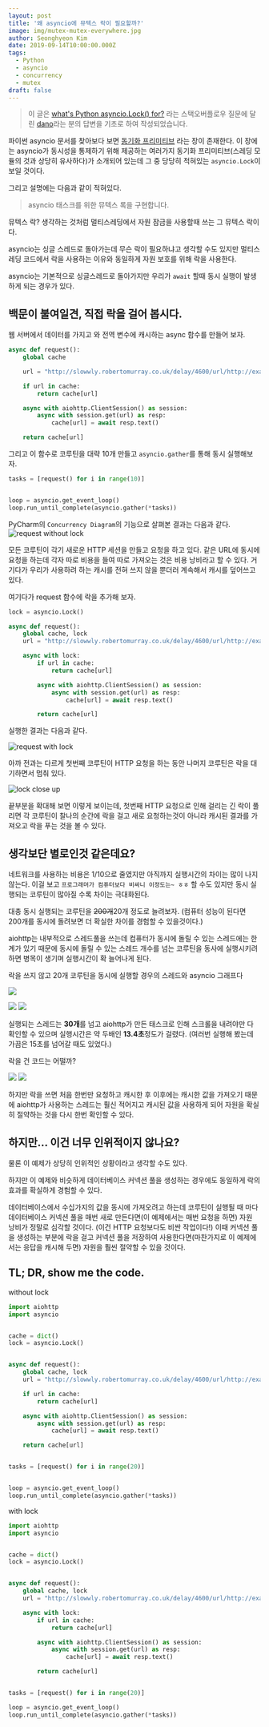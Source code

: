 ```yaml
---
layout: post
title: '왜 asyncio에 뮤텍스 락이 필요할까?'
image: img/mutex-mutex-everywhere.jpg
author: Seonghyeon Kim
date: 2019-09-14T10:00:00.000Z
tags:
  - Python
  - asyncio
  - concurrency
  - mutex
draft: false
---
```


> 이 글은 [what's Python asyncio.Lock() for?](https://stackoverflow.com/questions/25799576/whats-python-asyncio-lock-for) 라는 스택오버플로우 질문에 달린 [dano](https://stackoverflow.com/users/2073595/dano)라는 분의 답변을 기초로 하여 작성되었습니다.

파이썬 asyncio 문서를 찾아보다 보면 [동기화 프리미티브](https://docs.python.org/ko/3/library/asyncio-sync.html) 라는 장이 존재한다. 이 장에는 asyncio가 동시성을 통제하기 위해 제공하는 여러가지 동기화 프리미티브(스레딩 모듈의 것과 상당히 유사하다)가 소개되어 있는데 그 중 당당히 적혀있는 `asyncio.Lock`이 보일 것이다.

그리고 설명에는 다음과 같이 적혀있다.

> asyncio 태스크를 위한 뮤텍스 록을 구현합니다.

뮤텍스 락? 생각하는 것처럼 멀티스레딩에서 자원 잠금을 사용할때 쓰는 그 뮤텍스 락이다.

asyncio는 싱글 스레드로 돌아가는데 무슨 락이 필요하냐고 생각할 수도 있지만 멀티스레딩 코드에서 락을 사용하는 이유와 동일하게 자원 보호를 위해 락을 사용한다.

asyncio는 기본적으로 싱글스레드로 돌아가지만 우리가 `await` 할때 동시 실행이 발생하게 되는 경우가 있다.

## 백문이 불여일견, 직접 락을 걸어 봅시다.

웹 서버에서 데이터를 가지고 와 전역 변수에 캐시하는 async 함수를 만들어 보자.

```python
async def request():
    global cache

    url = "http://slowwly.robertomurray.co.uk/delay/4600/url/http://example.com"

    if url in cache:
        return cache[url]

    async with aiohttp.ClientSession() as session:
        async with session.get(url) as resp:
            cache[url] = await resp.text()

    return cache[url]
```

그리고 이 함수로 코루틴을 대략 10개 만들고 `asyncio.gather`를 통해 동시 실행해보자.

```python
tasks = [request() for i in range(10)]


loop = asyncio.get_event_loop()
loop.run_until_complete(asyncio.gather(*tasks))
```

PyCharm의 `Concurrency Diagram`의 기능으로 살펴본 결과는 다음과 같다.
![request without lock](img/request-without-lock.png)

모든 코루틴이 각기 새로운 HTTP 세션을 만들고 요청을 하고 있다. 같은 URL에 동시에 요청을 하는데 각자 따로 비용을 들여 따로 가져오는 것은 비용 낭비라고 할 수 있다. 거기다가 우리가 사용하려 하는 캐시를 전혀 쓰지 않을 뿐더러 계속해서 캐시를 덮어쓰고 있다.

여기다가 request 함수에 락을 추가해 보자.

```python
lock = asyncio.Lock()

async def request():
    global cache, lock
    url = "http://slowwly.robertomurray.co.uk/delay/4600/url/http://example.com"

    async with lock:
        if url in cache:
            return cache[url]

        async with aiohttp.ClientSession() as session:
            async with session.get(url) as resp:
                cache[url] = await resp.text()

        return cache[url]
```

실행한 결과는 다음과 같다.

![request with lock](img/request-with-lock.png)

아까 전과는 다르게 첫번째 코루틴이 HTTP 요청을 하는 동안 나머지 코루틴은 락을 대기하면서 멈춰 있다.

![lock close up](img/lock-close-up.png)

끝부분을 확대해 보면 이렇게 보이는데, 첫번째 HTTP 요청으로 인해 걸리는 긴 락이 풀리면 각 코루틴이 찰나의 순간에 락을 걸고 새로 요청하는것이 아니라 캐시된 결과를 가져오고 락을 푸는 것을 볼 수 있다.

## 생각보단 별로인것 같은데요?

네트워크를 사용하는 비용은 1/10으로 줄였지만 아직까지 실행시간의 차이는 많이 나지 않는다. 이걸 보고 `프로그래머가 컴퓨터보다 비싸니 이정도는~ ㅎㅎ` 할 수도 있지만 동시 실행되는 코루틴이 많아질 수록 차이는 극대화된다.

대충 동시 실행되는 코루틴을 ~~200개~~20개 정도로 늘려보자. (컴퓨터 성능이 된다면 200개를 동시에 돌려보면 더 확실한 차이를 경험할 수 있을것이다.)

aiohttp는 내부적으로 스레드풀을 쓰는데 컴퓨터가 동시에 돌릴 수 있는 스레드에는 한계가 있기 때문에 동시에 돌릴 수 있는 스레드 개수를 넘는 코루틴을 동사에 실행시키려 하면 병목이 생기며 실행시간이 확 늘어나게 된다.

락을 쓰지 않고 20개 코루틴을 동시에 실행할 경우의 스레드와 asyncio 그래프다

![](img/more-request-without-lock-thread.png)

![](img/more-request-without-lock.png)
![](img/more-request-without-lock-2.png)

실행되는 스레드는 **30개**를 넘고 aiohttp가 만든 태스크로 인해 스크롤을 내려야만 다 확인할 수 있으며 실행시간은 약 두배인 **13.4초**정도가 걸렸다. (여러번 실행해 봤는데 가끔은 15초를 넘어갈 때도 있었다.)

락을 건 코드는 어떨까?

![](img/more-request-with-lock-thread.png)
![](img/more-request-with-lock.png)

하지만 락을 쓰면 처음 한번만 요청하고 캐시한 후 이후에는 캐시한 값을 가져오기 때문에 aiohttp가 사용하는 스레드는 훨신 적어지고 캐시된 값을 사용하게 되어 자원을 확실히 절약하는 것을 다시 한번 확인할 수 있다.

## 하지만... 이건 너무 인위적이지 않나요?

물론 이 예제가 상당히 인위적인 상황이라고 생각할 수도 있다.

하지만 이 예제와 비슷하게 데이터베이스 커넥션 풀을 생성하는 경우에도 동일하게 락의 효과를 확실하게 경험할 수 있다.

데이터베이스에서 수십가지의 값을 동시에 가져오려고 하는데 코루틴이 실행될 때 마다 데이터베이스 커넥션 풀을 매번 새로 만든다면(이 예제에서는 매번 요청을 하면) 자원 낭비가 정말로 심각할 것이다. (이건 HTTP 요청보다도 비싼 작업이다!) 이때 커넥션 풀을 생성하는 부분에 락을 걸고 커넥션 풀을 저장하여 사용한다면(마찬가지로 이 예제에서는 응답을 캐시해 두면) 자원을 훨씬 절약할 수 있을 것이다.

## TL; DR, show me the code.

without lock

```python
import aiohttp
import asyncio


cache = dict()
lock = asyncio.Lock()


async def request():
    global cache, lock
    url = "http://slowwly.robertomurray.co.uk/delay/4600/url/http://example.com"

    if url in cache:
        return cache[url]

    async with aiohttp.ClientSession() as session:
        async with session.get(url) as resp:
            cache[url] = await resp.text()

    return cache[url]


tasks = [request() for i in range(20)]


loop = asyncio.get_event_loop()
loop.run_until_complete(asyncio.gather(*tasks))
```

with lock

```python
import aiohttp
import asyncio


cache = dict()
lock = asyncio.Lock()


async def request():
    global cache, lock
    url = "http://slowwly.robertomurray.co.uk/delay/4600/url/http://example.com"

    async with lock:
        if url in cache:
            return cache[url]

        async with aiohttp.ClientSession() as session:
            async with session.get(url) as resp:
                cache[url] = await resp.text()

        return cache[url]


tasks = [request() for i in range(20)]

loop = asyncio.get_event_loop()
loop.run_until_complete(asyncio.gather(*tasks))
```
